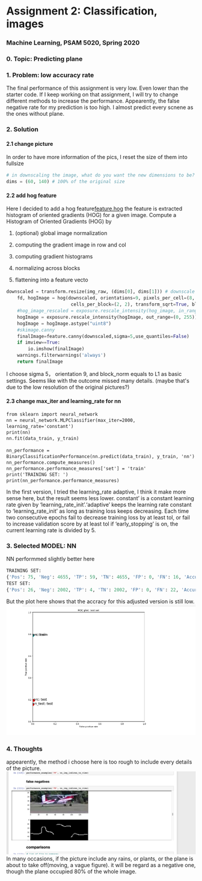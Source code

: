 #  Assignment 2: Classification, images

### Machine Learning, PSAM 5020, Spring 2020 

### 0. Topic: Predicting plane

### 1. Problem: low accuracy rate

The final performance of this assignment is very low. Even lower than the starter code. If I keep working on that assignment, I will try to change different methods to increase the performance. Appearently, the false negative rate for my prediction is too high. I almost predict every scnene as the ones without plane. 


### 2. Solution

#### 2.1 change picture
In order to have more information of the pics, I reset the size of them into fullsize 

``` python
# in downscaling the image, what do you want the new dimensions to be?
dims = (60, 140) # 100% of the original size

```

#### 2.2 add hog feature 
Here I decided to add a hog feature[feature.hog](https://scikitimage.org/docs/dev/api/skimage.feature.html#skimage.feature.hog) 
the feature is extracted histogram of oriented gradients (HOG) for a given image.
Compute a Histogram of Oriented Gradients (HOG) by
1. (optional) global image normalization

2. computing the gradient image in row and col

3. computing gradient histograms

4. normalizing across blocks

5. flattening into a feature vecto

``` python
downscaled = transform.resize(img_raw, (dims[0], dims[1])) # downscale image
    fd, hogImage = hog(downscaled, orientations=9, pixels_per_cell=(8, 8),
                        cells_per_block=(2, 2), transform_sqrt=True, block_norm="L1",feature_vector=True,visualize=True, multichannel=False)
    #hog_image_rescaled = exposure.rescale_intensity(hog_image, in_range=(0, 10))
    hogImage = exposure.rescale_intensity(hogImage, out_range=(0, 255))
    hogImage = hogImage.astype("uint8")
    #skimage.canny
    finalImage=feature.canny(downscaled,sigma=5,use_quantiles=False)
    if imview==True:
        io.imshow(finalImage)
    warnings.filterwarnings('always')
    return finalImage
```
I choose sigma 5， orientation 9,  and block_norm equals to L1 as basic settings. Seems like with the outcome missed many details. (maybe that's due to the low resolution of the original pictures?)


#### 2.3 change max_iter and learning_rate for nn
```
from sklearn import neural_network
nn = neural_network.MLPClassifier(max_iter=2000, learning_rate='constant')
print(nn)
nn.fit(data_train, y_train)

nn_performance = BinaryClassificationPerformance(nn.predict(data_train), y_train, 'nn')
nn_performance.compute_measures()
nn_performance.performance_measures['set'] = 'train'
print('TRAINING SET: ')
print(nn_performance.performance_measures)
```

In the first version, I tried the learning_rate adaptive, I think it make more sense here, but the result seems less lower. 
constant’ is a constant learning rate given by ‘learning_rate_init’.‘adaptive’ keeps the learning rate constant to ‘learning_rate_init’ as long as training loss keeps decreasing. Each time two consecutive epochs fail to decrease training loss by at least tol, or fail to increase validation score by at least tol if ‘early_stopping’ is on, the current learning rate is divided by 5.

### 3. Selected MODEL: NN
NN performmed slightly better here 
``` python
TRAINING SET: 
{'Pos': 75, 'Neg': 4655, 'TP': 59, 'TN': 4655, 'FP': 0, 'FN': 16, 'Accuracy': 0.9966173361522199, 'Precision': 1.0, 'Recall': 0.7866666666666666, 'desc': 'nn', 'set': 'train'}
TEST SET: 
{'Pos': 26, 'Neg': 2002, 'TP': 4, 'TN': 2002, 'FP': 0, 'FN': 22, 'Accuracy': 0.9891518737672583, 'Precision': 1.0, 'Recall': 0.15384615384615385, 'desc': 'nn_test', 'set': 'test'}
```
But the plot here shows that the accracy for this adjusted version is still low.
![plot](plot.png)



### 4. Thoughts
appearently, the method i choose here is too rough to include every details of the picture. 
![example](example.png)
In many occasions, if the picture include any rains, or plants, or the plane is about to take off(moving, a vague figure). it will be regard as a negative one, though the plane occupied 80% of the whole image. 

